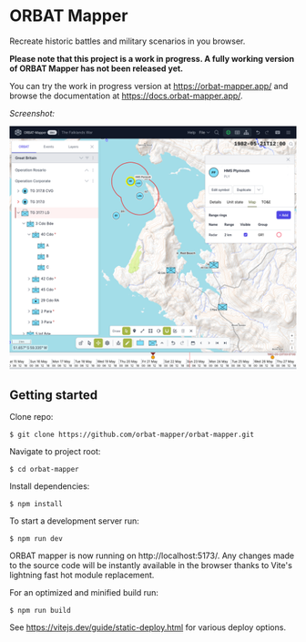 # ORBAT Mapper

Recreate historic battles and military scenarios in you browser.

**Please note that this project is a work in progress. A fully working version of ORBAT Mapper has not been released
yet.**

You can try the work in progress version at https://orbat-mapper.app/ and browse the documentation
at https://docs.orbat-mapper.app/.

_Screenshot:_

![Work in progress sample screenshot](images/screenshot-2023-09-01.png "Work in progress sample screenshot")

## Getting started

Clone repo:

    $ git clone https://github.com/orbat-mapper/orbat-mapper.git

Navigate to project root:

    $ cd orbat-mapper

Install dependencies:

    $ npm install

To start a development server run:

    $ npm run dev

ORBAT mapper is now running on http://localhost:5173/. Any changes made to the source code will be instantly
available in the browser thanks to Vite's lightning fast hot module replacement.

For an optimized and minified build run:

    $ npm run build

See https://vitejs.dev/guide/static-deploy.html for various deploy options.
